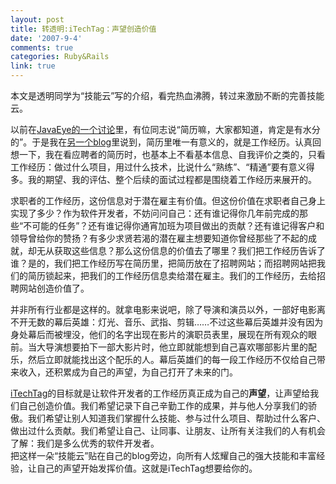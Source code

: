 ```yaml
---
layout: post
title: 转透明:iTechTag：声望创造价值
date: '2007-9-4'
comments: true
categories: Ruby&Rails
link: true
---
```

<div class="entrybody">
<p>本文是透明同学为&ldquo;技能云&rdquo;写的介绍，看完热血沸腾，转过来激励不断的完善技能云。</p>
<p>以前在<a target="_blank" href="http://www.javaeye.com/topic/102677?page=2">JavaEye的一个讨论</a>里，有位同志说&ldquo;简历嘛，大家都知道，肯定是有水分的&rdquo;。于是我在<a target="_blank" href="http://gigix.thoughtworkers.org/2007/7/19/%E7%9C%9F%E5%AE%9E%E7%9A%84%E7%AE%80%E5%8E%86%EF%BC%8C%E7%9C%9F%E5%AE%9E%E7%9A%84%E8%87%AA%E6%88%91">另一个blog</a>里说到，简历里唯一有意义的，就是工作经历。认真回想一下，我在看应聘者的简历时，也基本上不看基本信息、自我评价之类的，只看工作经历：做过什么项目，用过什么技术，比说什么&ldquo;熟练&rdquo;、&ldquo;精通&rdquo;要有意义得多。我的期望、我的评估、整个后续的面试过程都是围绕着工作经历来展开的。</p>
<p>求职者的工作经历，这份信息对于潜在雇主有价值。但这份价值在求职者自己身上实现了多少？作为软件开发者，不妨问问自己：还有谁记得你几年前完成的那些&ldquo;不可能的任务&rdquo;？还有谁记得你通宵加班为项目做出的贡献？还有谁记得客户和领导曾给你的赞扬？有多少求贤若渴的潜在雇主想要知道你曾经那些了不起的成就，却无从获取这些信息？那么这份信息的价值去了哪里？我们把工作经历告诉了谁？是的，我们把工作经历写在简历里，把简历放在了招聘网站；而招聘网站把我们的简历锁起来，把我们的工作经历信息卖给潜在雇主。我们的工作经历，去给招聘网站创造价值了。</p>
<p>并非所有行业都是这样的。就拿电影来说吧，除了导演和演员以外，一部好电影离不开无数的幕后英雄：灯光、音乐、武指、剪辑&hellip;&hellip;不过这些幕后英雄并没有因为身处幕后而被埋没，他们的名字出现在影片的演职员表里，展现在所有观众的眼前。当大导演想要拍下一部大影片时，他立即就能想到自己喜欢哪部影片里的配乐，然后立即就能找出这个配乐的人。幕后英雄们的每一段工作经历不仅给自己带来收入，还积累成为自己的声望，为自己打开了未来的门。</p>
<p><a target="_blank" href="http://www.itechtag.com/">iTechTag</a>的目标就是让软件开发者的工作经历真正成为自己的<strong>声望</strong>，让声望给我们自己创造价值。我们希望记录下自己辛勤工作的成果，并与他人分享我们的骄傲。我们希望让别人知道我们掌握什么技能、参与过什么项目、帮助过什么客户、做出过什么贡献。我们希望让自己、让同事、让朋友、让所有关注我们的人有机会了解：我们是多么优秀的软件开发者。<br />
把这样一朵&ldquo;技能云&rdquo;贴在自己的blog旁边，向所有人炫耀自己的强大技能和丰富经验，让自己的声望开始发挥价值。这就是iTechTag想要给你的。</p>
</div>
